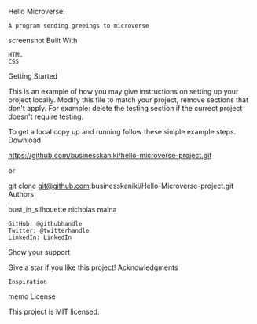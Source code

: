 Hello Microverse!

    A program sending greeings to microverse

screenshot
Built With

    HTML
    CSS

Getting Started

This is an example of how you may give instructions on setting up your project locally. Modify this file to match your project, remove sections that don't apply. For example: delete the testing section if the currect project doesn't require testing.

To get a local copy up and running follow these simple example steps.
Download

https://github.com/businesskaniki/hello-microverse-project.git

or

git clone git@github.com:businesskaniki/Hello-Microverse-project.git
Authors

bust_in_silhouette nicholas maina

    GitHub: @githubhandle
    Twitter: @twitterhandle
    LinkedIn: LinkedIn

Show your support

Give a star if you like this project!
Acknowledgments

    Inspiration

memo License

This project is MIT licensed.
